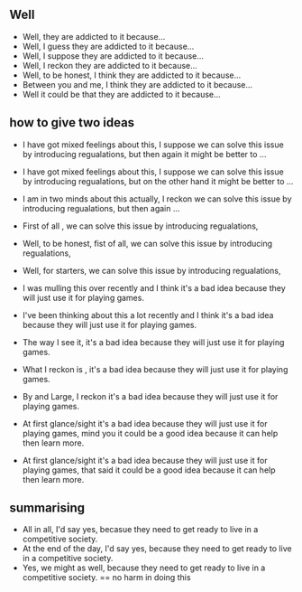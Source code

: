 ## Well
- Well, they are addicted to it because...
- Well, I guess they are addicted to it because...
- Well, I suppose they are addicted to it because...
- Well, I reckon they are addicted to it because...
- Well, to be honest, I think they are addicted to it because...
- Between you and me, I think they are addicted to it because...
- Well it could be that they are addicted to it because...

## how to give two ideas
- I have got mixed feelings about this, I suppose we can solve this issue by introducing regualations, but then again it might be better to ...
- I have got mixed feelings about this, I suppose we can solve this issue by introducing regualations, but on the other hand it might be better to ...
- I am in two minds about this actually, I reckon we can solve this issue by introducing regualations, but then again ...
- First of all , we can solve this issue by introducing regualations,
- Well, to be honest, fist of all, we can solve this issue by introducing regualations,
- Well, for starters, we can solve this issue by introducing regualations,

- I was mulling this over recently and I think it's a bad idea because they will just use it for playing games.
- I've been thinking about this  a lot recently and I think it's a bad idea because they will just use it for playing games.
- The way I see it, it's a bad idea because they will just use it for playing games.
- What I reckon is , it's a bad idea because they will just use it for playing games.
- By and Large, I reckon it's a bad idea because they will just use it for playing games.

- At first glance/sight it's a bad idea because they will just use it for playing games, mind you it could be a good idea because it can help then learn more.
- At first glance/sight it's a bad idea because they will just use it for playing games, that said it could be a good idea because it can help then learn more.

## summarising
- All in all, I'd say yes, becasue they need to get ready to live in a competitive society.
- At the end of the day, I'd say yes, because they need to get ready to live in a competitive society.
- Yes, we might as well, because they need to get ready to live in a competitive society. == no harm in doing this 
